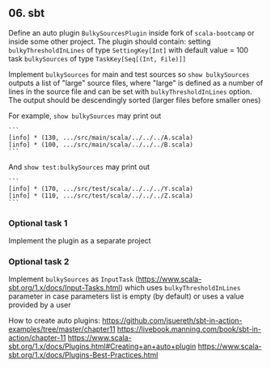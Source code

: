 ## 06. sbt

Define an auto plugin `BulkySourcesPlugin` inside fork of `scala-bootcamp` or inside some other project. The plugin should contain:
    setting `bulkyThresholdInLines` of type `SettingKey[Int]` with default value = 100
    task    `bulkySources` of type `TaskKey[Seq[(Int, File)]]`

Implement `bulkySources` for main and test sources so `show bulkySources` outputs a list of "large" source files, where "large" is defined as a number of lines in the source file and can be set with `bulkyThresholdInLines` option. The output should be descendingly sorted (larger files before smaller ones)

For example, `show bulkySources` may print out

    ```
    [info] * (130, .../src/main/scala/../../../A.scala)
    [info] * (100, .../src/main/scala/../../../B.scala)
    ```
And `show test:bulkySources` may print out

    ```
    [info] * (170, .../src/test/scala/../../../Y.scala)
    [info] * (110, .../src/test/scala/../../../Z.scala)
    ```

### Optional task 1
Implement the plugin as a separate project

### Optional task 2
Implement `bulkySources` as `InputTask` (https://www.scala-sbt.org/1.x/docs/Input-Tasks.html) which uses `bulkyThresholdInLines` parameter in case parameters list is empty (by default) or uses a value provided by a user  

How to create auto plugins:
    https://github.com/jsuereth/sbt-in-action-examples/tree/master/chapter11
    https://livebook.manning.com/book/sbt-in-action/chapter-11
    https://www.scala-sbt.org/1.x/docs/Plugins.html#Creating+an+auto+plugin
    https://www.scala-sbt.org/1.x/docs/Plugins-Best-Practices.html


